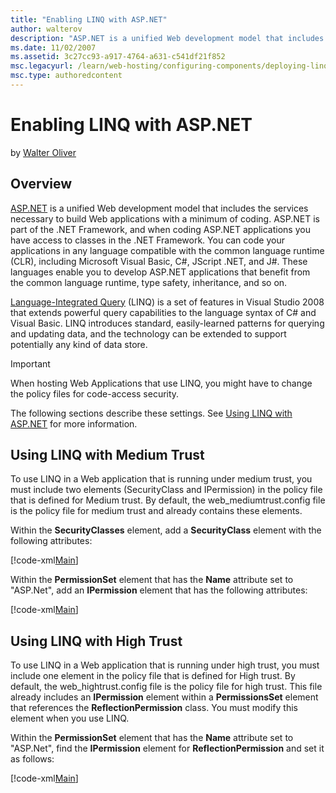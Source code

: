 ```yaml
---
title: "Enabling LINQ with ASP.NET"
author: walterov
description: "ASP.NET is a unified Web development model that includes the services necessary to build Web applications with a minimum of coding. ASP.NET is part of the .N..."
ms.date: 11/02/2007
ms.assetid: 3c27cc93-a917-4764-a631-c541df21f852
msc.legacyurl: /learn/web-hosting/configuring-components/deploying-linq-with-net-35
msc.type: authoredcontent
---
```

Enabling LINQ with ASP.NET
====================
by [Walter Oliver](https://github.com/walterov)

## Overview

[ASP.NET](https://msdn.microsoft.com/en-us/library/4w3ex9c2.aspx "ASP.NET Overview") is a unified Web development model that includes the services necessary to build Web applications with a minimum of coding. ASP.NET is part of the .NET Framework, and when coding ASP.NET applications you have access to classes in the .NET Framework. You can code your applications in any language compatible with the common language runtime (CLR), including Microsoft Visual Basic, C#, JScript .NET, and J#. These languages enable you to develop ASP.NET applications that benefit from the common language runtime, type safety, inheritance, and so on.

[Language-Integrated Query](https://msdn.microsoft.com/en-us/library/bb397926.aspx "LINQ Overview") (LINQ) is a set of features in Visual Studio 2008 that extends powerful query capabilities to the language syntax of C# and Visual Basic. LINQ introduces standard, easily-learned patterns for querying and updating data, and the technology can be extended to support potentially any kind of data store.

> [!IMPORTANT]
> When hosting Web Applications that use LINQ, you might have to change the policy files for code-access security.

The following sections describe these settings. See [Using LINQ with ASP.NET](https://msdn.microsoft.com/en-us/library/bb907622.aspx "Using LINQ with ASP.NET") for more information.

## Using LINQ with Medium Trust


To use LINQ in a Web application that is running under medium trust, you must include two elements (SecurityClass and IPermission) in the policy file that is defined for Medium trust. By default, the web\_mediumtrust.config file is the policy file for medium trust and already contains these elements.

Within the **SecurityClasses** element, add a **SecurityClass** element with the following attributes:


[!code-xml[Main](deploying-linq-with-net-35/samples/sample1.xml)]


Within the **PermissionSet** element that has the **Name** attribute set to "ASP.Net", add an **IPermission** element that has the following attributes:


[!code-xml[Main](deploying-linq-with-net-35/samples/sample2.xml)]


## Using LINQ with High Trust

To use LINQ in a Web application that is running under high trust, you must include one element in the policy file that is defined for High trust. By default, the web\_hightrust.config file is the policy file for high trust. This file already includes an **IPermission** element within a **PermissionsSet** element that references the **ReflectionPermission** class. You must modify this element when you use LINQ.

Within the **PermissionSet** element that has the **Name** attribute set to "ASP.Net", find the **IPermission** element for **ReflectionPermission** and set it as follows:


[!code-xml[Main](deploying-linq-with-net-35/samples/sample3.xml)]